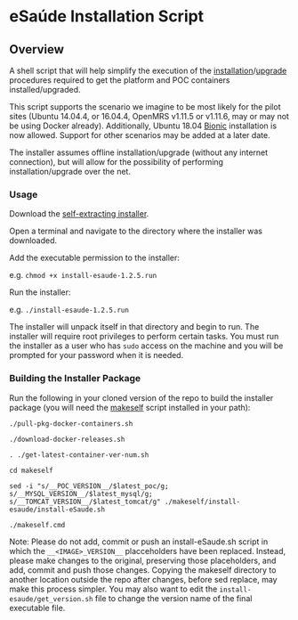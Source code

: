 # eSaúde Installation Script

## Overview
A shell script that will help simplify the execution of the [installation](https://docs.google.com/document/d/1KX3cxbw8sBOS9bq-AhP0IV_PDk2xEEZZefb6nD8Svis/edit)/[upgrade](https://docs.google.com/document/d/1otwJrKA9BfmpMqzFlCfem6eajjOirVxjHfs7dlcdgHY/edit) procedures required to get the platform and POC containers installed/upgraded.

This script supports the scenario we imagine to be most likely for the pilot sites (Ubuntu 14.04.4, or 16.04.4, OpenMRS v1.11.5 or v1.11.6, may or may not be using Docker already). Additionally, Ubuntu 18.04 [Bionic](http://releases.ubuntu.com/bionic/) installation is now allowed. Support for other scenarios may be added at a later date.

The installer assumes offline installation/upgrade (without any internet connection), but will allow for the possibility of performing installation/upgrade over the net.

### Usage

Download the [self-extracting installer](https://bintray.com/esaude/installer/installer#files).

Open a terminal and navigate to the directory where the installer was downloaded.

Add the executable permission to the installer:

e.g.
`chmod +x install-esaude-1.2.5.run`

Run the installer:

e.g.
`./install-esaude-1.2.5.run`

The installer will unpack itself in that directory and begin to run.  The installer will require root privileges to perform certain tasks.  You must run the installer as a user who has `sudo` access on the machine and you will be prompted for your password when it is needed.

### Building the Installer Package

Run the following in your cloned version of the repo to build the installer package (you will need the [makeself](https://github.com/megastep/makeself) script installed in your path):

```
./pull-pkg-docker-containers.sh

./download-docker-releases.sh

. ./get-latest-container-ver-num.sh

cd makeself
 
sed -i "s/__POC_VERSION__/$latest_poc/g; s/__MYSQL_VERSION__/$latest_mysql/g; s/__TOMCAT_VERSION__/$latest_tomcat/g" ./makeself/install-esaude/install-eSaude.sh

./makeself.cmd
```

Note: Please do not add, commit or push an install-eSaude.sh script in which the `__<IMAGE>_VERSION__` placceholders have been replaced. Instead, please make changes to the original, preserving those placeholders, and add, commit and push those changes. Copying the makeself directory to another location outside the repo after changes, before sed replace, may make this process simpler. You may also want to edit the `install-esaude/get_version.sh` file to change the version name of the final executable file.
